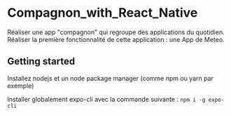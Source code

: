 # Compagnon_with_React_Native

Réaliser une app "compagnon" qui regroupe des applications du quotidien. Réaliser la première fonctionnalité de cette application : une App de Meteo.

## Getting started

Installez nodejs et un node package manager (comme npm ou yarn par exemple)

Installer globalement expo-cli avec la commande suivante : `npm i -g expo-cli`
